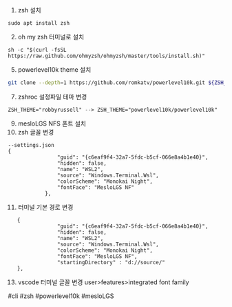 1. zsh 설치
```  
sudo apt install zsh  
```  
2. oh my zsh 터미널로 설치  
```  
sh -c "$(curl -fsSL https://raw.github.com/ohmyzsh/ohmyzsh/master/tools/install.sh)"
```  
5. powerlevel10k theme 설치  
```zsh
git clone --depth=1 https://github.com/romkatv/powerlevel10k.git ${ZSH_CUSTOM:-$HOME/.oh-my-zsh/custom}/themes/powerlevel10k
```
7. zshroc 설정파일 테마 변경
```
ZSH_THEME="robbyrussell" --> ZSH_THEME="powerlevel10k/powerlevel10k"
```
9. mesloLGS NFS 폰트 설치  
10. zsh 글꼴 변경  
```shell 
--settings.json
{
                "guid": "{c6eaf9f4-32a7-5fdc-b5cf-066e8a4b1e40}",
                "hidden": false,
                "name": "WSL2",
                "source": "Windows.Terminal.Wsl",
                "colorScheme": "Monokai Night",
                "fontFace": "MesloLGS NF"
            },
```
11. 터미널 기본 경로 변경
```shell
   {
                "guid": "{c6eaf9f4-32a7-5fdc-b5cf-066e8a4b1e40}",
                "hidden": false,
                "name": "WSL2",
                "source": "Windows.Terminal.Wsl",
                "colorScheme": "Monokai Night",
                "fontFace": "MesloLGS NF",
                "startingDirectory" : "d://source/"
   },
```
13. vscode 터미널 글꼴 변경 user>features>integrated font family  
  
#cli #zsh #powerlevel10k #mesloLGS 